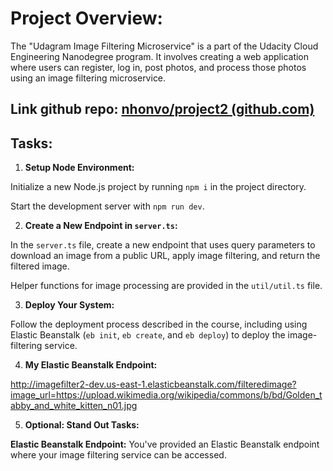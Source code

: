 # **Project Overview:**

The "Udagram Image Filtering Microservice" is a part of the Udacity Cloud Engineering Nanodegree program. It involves creating a web application where users can register, log in, post photos, and process those photos using an image filtering microservice.

## Link github repo: [nhonvo/project2 (github.com)](https://github.com/nhonvo/project2)

## **Tasks:**

1. **Setup Node Environment:**

Initialize a new Node.js project by running `npm i` in the project directory.

Start the development server with `npm run dev`.

2. **Create a New Endpoint in `server.ts`:**

In the `server.ts` file, create a new endpoint that uses query parameters to download an image from a public URL, apply image filtering, and return the filtered image.

Helper functions for image processing are provided in the `util/util.ts` file.

3. **Deploy Your System:**

Follow the deployment process described in the course, including using Elastic Beanstalk (`eb init`, `eb create`, and `eb deploy`) to deploy the image-filtering service.

4. **My Elastic Beanstalk Endpoint:**

http://imagefilter2-dev.us-east-1.elasticbeanstalk.com/filteredimage?image_url=https://upload.wikimedia.org/wikipedia/commons/b/bd/Golden_tabby_and_white_kitten_n01.jpg

5. **Optional: Stand Out Tasks:**

**Elastic Beanstalk Endpoint:** You've provided an Elastic Beanstalk endpoint where your image filtering service can be accessed.